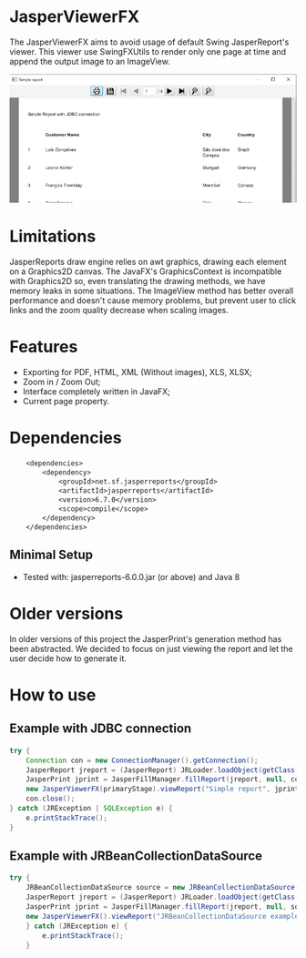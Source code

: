 # JasperViewerFX

The JasperViewerFX aims to avoid usage of default Swing JasperReport's viewer. This viewer use SwingFXUtils to render only one page at time and append the output image to an ImageView.

![Viewer image](view.jpeg)

# Limitations

JasperReports draw engine relies on awt graphics, drawing each element on a Graphics2D canvas. The JavaFX's GraphicsContext is incompatible with Graphics2D so, even translating the drawing methods, we have memory leaks in some situations. The ImageView method has better overall performance and doesn't cause memory problems, but prevent user to click links and the zoom quality decrease when scaling images.

# Features

- Exporting for PDF, HTML, XML (Without images), XLS, XLSX;
- Zoom in / Zoom Out;
- Interface completely written in JavaFX;
- Current page property.

# Dependencies
```
	<dependencies>
		<dependency>
			<groupId>net.sf.jasperreports</groupId>
			<artifactId>jasperreports</artifactId>
			<version>6.7.0</version>
			<scope>compile</scope>
		</dependency>
	</dependencies>
```

## Minimal Setup

- Tested with: jasperreports-6.0.0.jar (or above) and Java 8

# Older versions

In older versions of this project the JasperPrint's generation method has been abstracted. We decided to focus on just viewing the report and let the user decide how to generate it.

# How to use

## Example with JDBC connection

```java
try {
	Connection con = new ConnectionManager().getConnection();
	JasperReport jreport = (JasperReport) JRLoader.loadObject(getClass().getResource("your_resource_path"));
	JasperPrint jprint = JasperFillManager.fillReport(jreport, null, con);
	new JasperViewerFX(primaryStage).viewReport("Simple report", jprint);
	con.close();
} catch (JRException | SQLException e) {
	e.printStackTrace();
}
```

## Example with JRBeanCollectionDataSource

```java
try {
	JRBeanCollectionDataSource source = new JRBeanCollectionDataSource(collection);
	JasperReport jreport = (JasperReport) JRLoader.loadObject(getClass().getResource("/org/jvfx/example/bean_report.jasper"));
	JasperPrint jprint = JasperFillManager.fillReport(jreport, null, source);
	new JasperViewerFX().viewReport("JRBeanCollectionDataSource example", jprint);
	} catch (JRException e) {
		e.printStackTrace();
	}
```